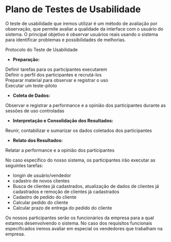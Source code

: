 # Plano de Testes de Usabilidade

O teste de usabilidade que iremos utilizar é um método de avaliação por observação, que permite avaliar a qualidade da interface com o usuário do sistema. O principal objetivo é observar usuários reais usando o sistema para identificar problemas e possibilidades de melhorias.

Protocolo do Teste de Usabilidade 

* **Preparação:**    

Definir tarefas para os participantes executarem   
Definir o perfil dos participantes e recrutá-los     
Preparar material para observar e registrar o uso    
Executar um teste-piloto

* **Coleta de Dados:**

Observar e registrar a performance e a opinião dos participantes durante as sessões de uso controladas

* **Interpretação e Consolidação dos Resultados:**

Reunir, contabilizar e sumarizar os dados coletados dos participantes

* **Relato dos Resultados:**

Relatar a performance e a opinião dos participantes    

No caso específico do nosso sistema, os participantes irão executar as seguintes tarefas:   

- longin de usuário/vendedor   
- cadastro de novos clientes   
- Busca de clientes já cadastrados, atualização de dados de clientes já cadastrados e remoção de clientes já cadastrados   
- Cadastro de pedido do cliente
- Calcular pedido do cliente   
- Calcular prazo de entrega do pedido do cliente

Os nossos participantes serão os funcionários da empresa para a qual estamos desenvolvendo o sistema. No caso dos requisitos funcionais especificados iremos avaliar em especial os vendedores que trabalham na empresa.

